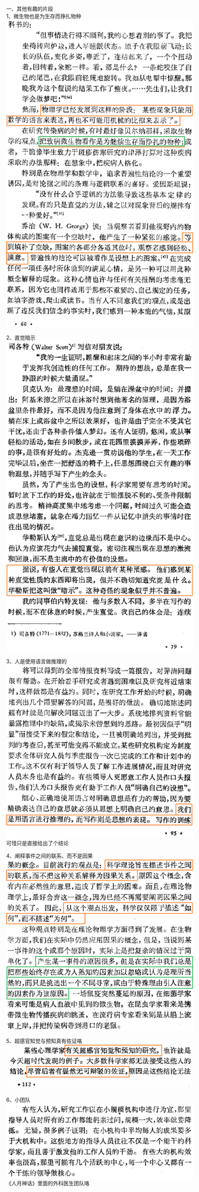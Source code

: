 一、其他有趣的片段  
1、微生物也是为生存而挣扎物种  
![photo](/books/2018040607-TheArtOfScientificInvestigation/photo/033.png)  

2、直觉暗示  
![photo](/books/2018040607-TheArtOfScientificInvestigation/photo/034.png)  

3、人是使用语言做推理的  
![photo](/books/2018040607-TheArtOfScientificInvestigation/photo/035.png)  
可惜只是直接给出了个结论  

4、阐释事件之间的联系、而不是因果  
![photo](/books/2018040607-TheArtOfScientificInvestigation/photo/036.png)  

5、超感官知觉与预知真有佐证咯  
![photo](/books/2018040607-TheArtOfScientificInvestigation/photo/037.png)  

6、小团队  
![photo](/books/2018040607-TheArtOfScientificInvestigation/photo/038.png)  
《人月神话》里面的外科医生团队咯  

